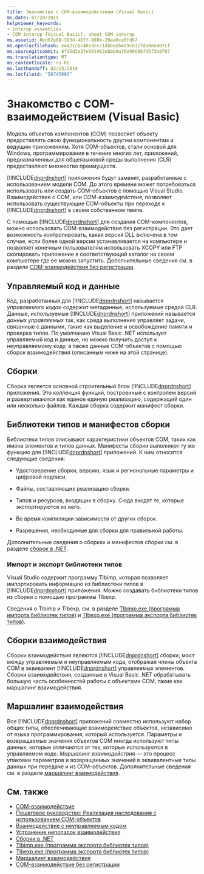 ```yaml
---
title: Знакомство с COM-взаимодействием (Visual Basic)
ms.date: 07/20/2015
helpviewer_keywords:
- interop assemblies
- COM interop [Visual Basic], about COM interop
ms.assetid: 8bd62e68-383d-407f-998b-29aa0ce0fd67
ms.openlocfilehash: e4421cbc40cdccc1dbbaeb459cb12fda0ee407cf
ms.sourcegitcommit: 8f95d3a37e591963ebbb9af6e90686fd5f3b8707
ms.translationtype: MT
ms.contentlocale: ru-RU
ms.lasthandoff: 02/23/2019
ms.locfileid: "56745603"
---
```

# <a name="introduction-to-com-interop-visual-basic"></a>Знакомство с COM-взаимодействием (Visual Basic)
Модель объектов компонентов (COM) позволяет объекту предоставлять свою функциональность другим компонентам и ведущим приложениям. Хотя COM-объектов, стали основой для Windows, программирования в течение многих лет, приложений, предназначенных для общеязыковой среды выполнения (CLR) предоставляют множество преимуществ.  
  
 [!INCLUDE[dnprdnshort](~/includes/dnprdnshort-md.md)] приложения будут заменят, разработанные с использованием модели COM. До этого времени может потребоваться использовать или создать COM-объектов с помощью Visual Studio. Взаимодействие с COM, или *COM-взаимодействия*, позволяет использовать существующие COM-объекты при переходе к [!INCLUDE[dnprdnshort](~/includes/dnprdnshort-md.md)] в своем собственном темпе.  
  
 С помощью [!INCLUDE[dnprdnshort](~/includes/dnprdnshort-md.md)] для создания COM-компонентов, можно использовать COM-взаимодействия без регистрации. Это дает возможность контролировать, какая версия DLL включена в том случае, если более одной версии устанавливается на компьютере и позволяет конечным пользователям использовать XCOPY или FTP скопировать приложение в соответствующий каталог на своем компьютере где ее можно запустить. Дополнительные сведения см. в разделе [COM-взаимодействия без регистрации](../../../framework/interop/registration-free-com-interop.md).  
  
## <a name="managed-code-and-data"></a>Управляемый код и данные  
 Код, разработанный для [!INCLUDE[dnprdnshort](~/includes/dnprdnshort-md.md)] называется *управляемого кода*и содержит метаданные, используемые средой CLR. Данные, используемые [!INCLUDE[dnprdnshort](~/includes/dnprdnshort-md.md)] приложений называется *данных управляемых* так, как среда выполнения управляет задачи, связанные с данными, такие как выделение и освобождение памяти и проверка типов. По умолчанию Visual Basic .NET использует управляемый код и данные, но можно получить доступ к неуправляемому коду, а также данные COM-объектов с помощью сборок взаимодействия (описанным ниже на этой странице).  
  
## <a name="assemblies"></a>Сборки  
 Сборка является основной строительный блок [!INCLUDE[dnprdnshort](~/includes/dnprdnshort-md.md)] приложения. Это коллекция функций, построенный с контролем версий и развертываются как единое единую реализацию, содержащий один или несколько файлов. Каждая сборка содержит манифест сборки.  
  
## <a name="type-libraries-and-assembly-manifests"></a>Библиотеки типов и манифестов сборки  
 Библиотеки типов описывают характеристики объектов COM, таких как имена элементов и типов данных. Манифесты сборки выполняют ту же функцию для [!INCLUDE[dnprdnshort](~/includes/dnprdnshort-md.md)] приложений. К ним относятся следующие сведения:  
  
-   Удостоверение сборки, версию, язык и региональные параметры и цифровой подписи.  
  
-   Файлы, составляющих реализацию сборки.  
  
-   Типов и ресурсов, входящих в сборку. Сюда входят те, которые экспортируются из него.  
  
-   Во время компиляции зависимости от других сборок.  
  
-   Разрешения, необходимые для сборки для правильной работы.  
  
 Дополнительные сведения о сборках и манифестов сборки см. в разделе [сборок в .NET](../../../standard/assembly/index.md).  
  
### <a name="importing-and-exporting-type-libraries"></a>Импорт и экспорт библиотеки типов  
 Visual Studio содержит программу Tlbimp, которая позволяет импортировать информацию из библиотеки типов в [!INCLUDE[dnprdnshort](~/includes/dnprdnshort-md.md)] приложения. Можно создавать библиотеки типов из сборки с помощью программы Tlbexp.  
  
 Сведения о Tlbimp и Tlbexp, см. в разделе [Tlbimp.exe (программа импорта библиотек типов)](../../../framework/tools/tlbimp-exe-type-library-importer.md) и [Tlbexp.exe (программа экспорта библиотек типов)](../../../framework/tools/tlbexp-exe-type-library-exporter.md).  
  
## <a name="interop-assemblies"></a>Сборки взаимодействия  
 Сборки взаимодействия являются [!INCLUDE[dnprdnshort](~/includes/dnprdnshort-md.md)] сборки, мост между управляемым и неуправляемым кода, отображая члены объекта COM в эквивалент [!INCLUDE[dnprdnshort](~/includes/dnprdnshort-md.md)] управляемых элементов. Сборки взаимодействия, созданные в Visual Basic .NET обрабатывать большую часть особенностей работы с объектами COM, такие как маршалинг взаимодействия.  
  
## <a name="interoperability-marshaling"></a>Маршалинг взаимодействия  
 Все [!INCLUDE[dnprdnshort](~/includes/dnprdnshort-md.md)] приложений совместно используют набор общих типы, обеспечивающие взаимодействие объектов, независимо от языка программирования, который используется. Параметры и возвращаемые значения объектов COM иногда используют типы данных, которые отличаются от тех, которые используются в управляемом коде. *Маршалинг взаимодействия* — это процесс упаковки параметров и возвращаемых значений в эквивалентные типы данных при передаче и из COM-объектов. Дополнительные сведения см. в разделе [маршалинг взаимодействия](../../../framework/interop/interop-marshaling.md).  
  
## <a name="see-also"></a>См. также

- [COM-взаимодействие](../../../visual-basic/programming-guide/com-interop/index.md)
- [Пошаговое руководство: Реализация наследования с использованием COM-объектов](../../../visual-basic/programming-guide/com-interop/walkthrough-implementing-inheritance-with-com-objects.md)
- [Взаимодействие с неуправляемым кодом](../../../framework/interop/index.md)
- [Устранение неполадок взаимодействия](../../../visual-basic/programming-guide/com-interop/troubleshooting-interoperability.md)
- [Сборки в .NET](../../../standard/assembly/index.md)
- [Tlbimp.exe (программа экспорта библиотек типов)](../../../framework/tools/tlbimp-exe-type-library-importer.md)
- [Tlbexp.exe (программа экспорта библиотек типов)](../../../framework/tools/tlbexp-exe-type-library-exporter.md)
- [Маршалинг взаимодействия](../../../framework/interop/interop-marshaling.md)
- [COM-взаимодействие без регистрации](../../../framework/interop/registration-free-com-interop.md)
